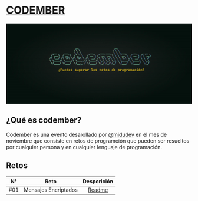 # [CODEMBER](https://codember.dev/)

![CODEMBER](./images/codember.webp)

###

## ¿Qué es codember?

Codember es una evento desarollado por [@midudev](https://github.com/midudev) en el mes de noviembre que consiste en retos de programción que pueden ser resueltos por cualquier persona y en cualquier lenguaje de programación.

## Retos

| N°  |         Reto         |            Despcrición             |
| :-: | :------------------: | :--------------------------------: |
| #01 | Mensajes Encriptados | [Readme](./challenge-01/README.md) |

